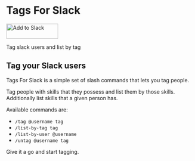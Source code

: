 # Tags For Slack

<a href="https://slack.com/oauth/authorize?client_id=5091317383.284036638726&scope=commands"><img alt="Add to Slack" height="40" width="139" src="https://platform.slack-edge.com/img/add_to_slack.png" srcset="https://platform.slack-edge.com/img/add_to_slack.png 1x, https://platform.slack-edge.com/img/add_to_slack@2x.png 2x" /></a>

Tag slack users and list by tag

## Tag your Slack users

Tags For Slack is a simple set of slash commands that lets you tag people.

Tag people with skills that they possess and list them by those skills. Additionally list skills that a given person has.

Available commands are:
- `/tag @username tag`
- `/list-by-tag tag`
- `/list-by-user @username`
- `/untag @username tag`

Give it a go and start tagging.
